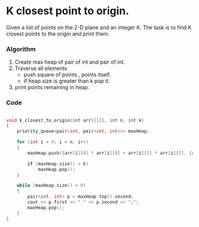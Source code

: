 # K closest point to origin.

Given a list of points on the 2-D plane and an integer K. The task is to find K closest points to the origin and print them.

### Algorithm

1. Create max heap of pair of int and pair of int.
2. Traverse all elements
    - push square of points , points itself.
    - if heap size is greater than k pop it.
3. print points remaining in heap.

### Code

```cpp

void k_closest_to_origin(int arr[][2], int n, int k)
{
    priority_queue<pair<int, pair<int, int>>> maxHeap;

    for (int i = 0; i < n; i++)
    {
        maxHeap.push({arr[i][0] * arr[i][0] + arr[i][1] * arr[i][1], {arr[i][0], arr[i][1]}});

        if (maxHeap.size() > k)
            maxHeap.pop();
    }

    while (maxHeap.size() > 0)
    {
        pair<int, int> p = maxHeap.top().second;
        cout << p.first << " " << p.second << ";";
        maxHeap.pop();
    }
}
```
